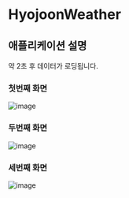 #  HyojoonWeather

## 애플리케이션 설명

약 2초 후 데이터가 로딩됩니다.

### 첫번째 화면
![image](https://user-images.githubusercontent.com/28583563/152114599-1b3b7669-6be2-4cbc-ac15-bb972642f77c.png)

### 두번째 화면
![image](https://user-images.githubusercontent.com/28583563/152114624-0955c29b-2921-412b-b355-534de1118387.png)

### 세번째 화면
![image](https://user-images.githubusercontent.com/28583563/152114657-be813c7f-537e-4847-a695-502a278110a1.png)
